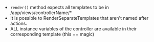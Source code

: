 * `render()` method expects all templates to be in /app/views/controllerName/*
* It is possible to RenderSeparateTemplates that aren't named after actions.
* ALL instance variables of the controller are available in their corresponding template (this == magic)